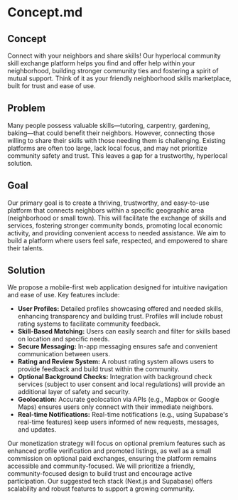 # Concept.md

## Concept

Connect with your neighbors and share skills!  Our hyperlocal community skill exchange platform helps you find and offer help within your neighborhood, building stronger community ties and fostering a spirit of mutual support.  Think of it as your friendly neighborhood skills marketplace, built for trust and ease of use.


## Problem

Many people possess valuable skills—tutoring, carpentry, gardening, baking—that could benefit their neighbors. However, connecting those willing to share their skills with those needing them is challenging.  Existing platforms are often too large, lack local focus, and may not prioritize community safety and trust.  This leaves a gap for a trustworthy, hyperlocal solution.


## Goal

Our primary goal is to create a thriving, trustworthy, and easy-to-use platform that connects neighbors within a specific geographic area (neighborhood or small town). This will facilitate the exchange of skills and services, fostering stronger community bonds, promoting local economic activity, and providing convenient access to needed assistance. We aim to build a platform where users feel safe, respected, and empowered to share their talents.


## Solution

We propose a mobile-first web application designed for intuitive navigation and ease of use. Key features include:

* **User Profiles:**  Detailed profiles showcasing offered and needed skills, enhancing transparency and building trust.  Profiles will include robust rating systems to facilitate community feedback.
* **Skill-Based Matching:** Users can easily search and filter for skills based on location and specific needs.
* **Secure Messaging:**  In-app messaging ensures safe and convenient communication between users.
* **Rating and Review System:**  A robust rating system allows users to provide feedback and build trust within the community.
* **Optional Background Checks:**  Integration with background check services (subject to user consent and local regulations) will provide an additional layer of safety and security.
* **Geolocation:**  Accurate geolocation via APIs (e.g., Mapbox or Google Maps) ensures users only connect with their immediate neighbors.
* **Real-time Notifications:**  Real-time notifications (e.g., using Supabase's real-time features) keep users informed of new requests, messages, and updates.

Our monetization strategy will focus on optional premium features such as enhanced profile verification and promoted listings, as well as a small commission on optional paid exchanges, ensuring the platform remains accessible and community-focused.  We will prioritize a friendly, community-focused design to build trust and encourage active participation.  Our suggested tech stack (Next.js and Supabase) offers scalability and robust features to support a growing community.